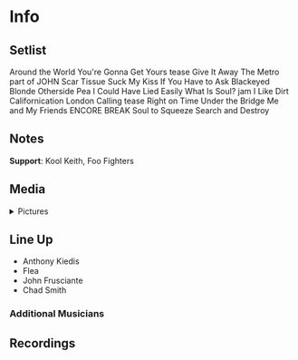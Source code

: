 # Info

## Setlist

Around the World
You're Gonna Get Yours tease
Give It Away
The Metro part of JOHN
Scar Tissue
Suck My Kiss
If You Have to Ask
Blackeyed Blonde
Otherside
Pea
I Could Have Lied
Easily
What Is Soul? jam
I Like Dirt
Californication
London Calling tease
Right on Time
Under the Bridge
Me and My Friends
ENCORE BREAK
Soul to Squeeze
Search and Destroy

## Notes

**Support**: Kool Keith, Foo Fighters

## Media 

<details>
  <summary>Pictures</summary>
  <!--<img alt="Setlist" title="Setlist" src="_.jpg" height="200" />
  <img alt="Clipping" title="Clipping" src="_.jpg" height="200" />
  <img alt="Flyer" title="Flyer" src="_.jpg" height="200" />-->
</details>

## Line Up

* Anthony Kiedis
* Flea
* John Frusciante
* Chad Smith

### Additional Musicians

## Recordings
